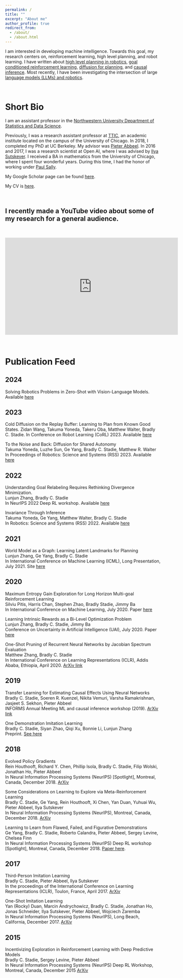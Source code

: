 ```yaml
---
permalink: /
title: ""
excerpt: "About me"
author_profile: true
redirect_from:
  - /about/
  - /about.html
---
```

I am interested in developing machine intelligence. Towards this goal, my research centers on, reinforcement learning, high level planning, and robot learning. I have written about [high level planning in robotics](https://sites.google.com/view/latent-landmarks/), [goal conditioned reinforcement learning](https://arxiv.org/abs/2007.02832), [diffusion for planning](https://diffusion-for-shared-autonomy.github.io/), and [causal inference](https://arxiv.org/abs/1808.07804). Most recently, I have been investigating the intersection of large [language models (LLMs) and robotics](https://wonderful-team-robotics.github.io/). 

&nbsp; 


Short Bio
======


I am an assistant professor in the [Northwestern University Department of Statistics and Data Science](https://statistics.northwestern.edu/.).

Previously, I was a research assistant professor at [TTIC](https://www.ttic.edu/), an academic institute located on the campus of the University of Chicago. 
In 2018, I completed my PhD at UC Berkeley. My advisor was [Pieter Abbeel](http://people.eecs.berkeley.edu/~pabbeel/). 
In 2016 and 2017, I was a research scientist at Open AI, where I was advised by [Ilya Sutskever](https://en.wikipedia.org/wiki/Ilya_Sutskever). 
I received a BA in mathematics from the University of Chicago, where I spent four wonderful years. 
During this time, I had the honor of working under 
[Paul Sally](https://en.wikipedia.org/wiki/Paul_Sally).


My Google Scholar page can be found [here](https://scholar.google.ca/citations?user=lEV5F5kAAAAJ&hl=en&oi=ao). 

My CV is [here](files/bstadie_cv.pdf).




&nbsp; 
&nbsp; 
&nbsp; 
&nbsp; 
&nbsp; 
&nbsp; 


I recently made a YouTube video about some of my research for a general audience. 
---------------

&nbsp; 
&nbsp; 
&nbsp; 
&nbsp; 
&nbsp;


<iframe width="560" height="315" src="https://www.youtube.com/embed/kR6HUMljvg0?si=QVTt8GOr3WsrsOh7" frameborder="0" allow="autoplay; encrypted-media" allowfullscreen></iframe>





&nbsp; 
&nbsp; 
&nbsp; 
&nbsp; 
&nbsp; 
&nbsp; 



Publication Feed
======

2024
---------------
Solving Robotics Problems in Zero-Shot with Vision-Language Models. Available [here](https://wonderful-team-robotics.github.io/)

2023
---------------
Cold Diffusion on the Replay Buffer: Learning to Plan from Known Good States. 
Zidan Wang, Takuma Yoneda, Takeru Oba, Matthew Walter, Bradly C. Stadie.
In Conference on Robot Learning (CoRL) 2023. Available [here](https://arxiv.org/abs/2310.13914)

To the Noise and Back: Diffusion for Shared Autonomy  
Takuma Yoneda, Luzhe Sun, Ge Yang, Bradly C. Stadie, Matthew R. Walter  
In Proceedings of Robotics: Science and Systems (RSS) 2023. Available [here](https://arxiv.org/pdf/2302.12244.pdf)


2022
---------------

Understanding Goal Relabeling Requires Rethinking Divergence Minimization.  
Lunjun Zhang, Bradly C. Stadie  
In NeurIPS 2022 Deep RL workshop. Available [here](https://arxiv.org/pdf/2209.13046.pdf)

Invariance Through Inference  
Takuma Yoneda, Ge Yang, Matthew Walter, Bradly C. Stadie  
In Robotics: Science and Systems (RSS) 2022. Available [here](https://arxiv.org/abs/2112.08526)

2021
---------------

World Model as a Graph: Learning Latent Landmarks for Planning  
Lunjun Zhang, Ge Yang, Bradly C. Stadie  
In International Conference on Machine Learning (ICML), Long Presentation, July 2021. Site [here](https://sites.google.com/view/latent-landmarks/)


2020
---------------

Maximum Entropy Gain Exploration for Long Horizon Multi-goal Reinforcement Learning  
Silviu Pitis, Harris Chan, Stephen Zhao, Bradly Stadie, Jimmy Ba  
In International Conference on Machine Learning, July 2020. Paper [here](https://arxiv.org/abs/2007.02832)

Learning Intrinsic Rewards as a Bi-Level Optimization Problem   
Lunjun Zhang, Bradly C. Stadie, Jimmy Ba  
Conference on Uncertainty in Artificial Intelligence (UAI), July 2020. Paper [here](http://www.auai.org/uai2020/proceedings/66_main_paper.pdf)  


One-Shot Pruning of Recurrent Neural Networks by Jacobian Spectrum Evaluation  
Matthew Zhang, Bradly C. Stadie   
In International Conference on Learning Representations (ICLR), Addis Ababa, Ethiopia, April 2020. [ArXiv link](https://arxiv.org/pdf/1912.00120.pdf)  





2019
---------------

Transfer Learning for Estimating Causal Effects Using Neural Networks  
Bradly C. Stadie, Soeren R. Kuenzel, Nikita Vemuri, Varsha Ramakrishnan, Jasjeet S. Sekhon,  Pieter Abbeel  
INFORMS Annual Meeting ML and causal inference workshop (2019). [ArXiv link](https://arxiv.org/pdf/1808.07804.pdf)  


One Demonstration Imitation Learning  
Bradly C. Stadie, Siyan Zhao, Qiqi Xu, Bonnie Li, Lunjun Zhang  
Preprint. [See here](https://github.com/bstadie/All-Bradly-Stadie-Papers/blob/master/one-demo.pdf)  


2018
---------------

Evolved Policy Gradients  
Rein Houthooft, Richard Y. Chen, Phillip Isola, Bradly C. Stadie, Filip Wolski, Jonathan Ho, Pieter Abbeel  
In Neural Information Processing Systems (NeurIPS) [Spotlight], Montreal, Canada, December 2018. [ArXiv](https://arxiv.org/pdf/1802.04821.pdf)  



Some Considerations on Learning to Explore via Meta-Reinforcement Learning  
Bradly C. Stadie, Ge Yang, Rein Houthooft, Xi Chen, Yan Duan, Yuhuai Wu, Pieter Abbeel, Ilya Sutskever  
In Neural Information Processing Systems (NeurIPS), Montreal, Canada, December 2018. [ArXiv](https://arxiv.org/pdf/1803.01118.pdf)



Learning to Learn from Flawed, Failed, and Figurative Demonstrations  
Ge Yang, Bradly C. Stadie, Roberto Calandra, Pieter Abbeel, Sergey Levine, Chelsea Finn  
In Neural Information Processing Systems (NeurIPS) Deep RL workshop [Spotlight], Montreal, Canada, December 2018. [Paper here](https://github.com/bstadie/All-Bradly-Stadie-Papers/blob/master/Learning%20to%20Learn%20from%20Flawed%20Failed%20and%20Figurative%20Demonstrations.pdf).




2017
---------------


Third-Person Imitation Learning  
Bradly C. Stadie, Pieter Abbeel, Ilya Sutskever  
In the proceedings of the International Conference on Learning Representations (ICLR), Toulon, France, April 2017. [ArXiv](https://arxiv.org/pdf/1703.01703.pdf)



One-Shot Imitation Learning  
Yan (Rocky) Duan, Marcin Andrychowicz, Bradly C. Stadie, Jonathan Ho, Jonas Schneider, Ilya Sutskever, Pieter Abbeel, Wojciech Zaremba  
In Neural Information Processing Systems (NeurIPS), Long Beach, California, December 2017. [ArXiv](https://arxiv.org/pdf/1703.07326.pdf)



2015
---------------


Incentivizing Exploration in Reinforcement Learning with Deep Predictive Models  
Bradly C. Stadie, Sergey Levine, Pieter Abbeel  
In Neural Information Processing Systems (NeurIPS) Deep RL Workshop, Montreal, Canada, December 2015 [ArXiv](https://arxiv.org/pdf/1507.00814.pdf)

